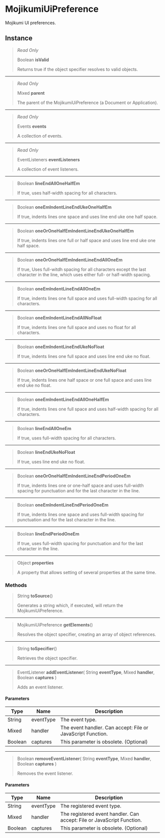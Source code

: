 # MojikumiUiPreference
Mojikumi UI preferences.

## Instance
> *Read Only* 
> 
> Boolean **isValid** 
>
> Returns true if the object specifier resolves to valid objects.
*** 
> *Read Only* 
> 
> Mixed **parent** 
>
> The parent of the MojikumiUiPreference (a Document or Application).
*** 
> *Read Only* 
> 
> Events **events** 
>
> A collection of events.
*** 
> *Read Only* 
> 
> EventListeners **eventListeners** 
>
> A collection of event listeners.
*** 
> Boolean **lineEndAllOneHalfEm** 
>
> If true, uses half-width spacing for all characters.
*** 
> Boolean **oneEmIndentLineEndUkeOneHalfEm** 
>
> If true, indents lines one space and uses line end uke one half space.
*** 
> Boolean **oneOrOneHalfEmIndentLineEndUkeOneHalfEm** 
>
> If true, indents lines one full or half space and uses line end uke one half space.
*** 
> Boolean **oneOrOneHalfEmIndentLineEndAllOneEm** 
>
> If true, Uses full-witdh spacing for all characters except the last character in the line, which uses either full- or half-width spacing.
*** 
> Boolean **oneEmIndentLineEndAllOneEm** 
>
> If true, indents lines one full space and uses full-width spacing for all characters.
*** 
> Boolean **oneEmIndentLineEndAllNoFloat** 
>
> If true, indents lines one full space and uses no float for all characters.
*** 
> Boolean **oneEmIndentLineEndUkeNoFloat** 
>
> If true, indents lines one full space and uses line end uke no float.
*** 
> Boolean **oneOrOneHalfEmIndentLineEndUkeNoFloat** 
>
> If true, indents lines one half space or one full space and uses line end uke no float.
*** 
> Boolean **oneEmIndentLineEndAllOneHalfEm** 
>
> If true, indents lines one full space and uses half-width spacing for all characters.
*** 
> Boolean **lineEndAllOneEm** 
>
> If true, uses full-width spacing for all characters.
*** 
> Boolean **lineEndUkeNoFloat** 
>
> If true, uses line end uke no float.
*** 
> Boolean **oneOrOneHalfEmIndentLineEndPeriodOneEm** 
>
> If true, indents lines one or one-half space and uses full-width spacing for punctuation and for the last character in the line.
*** 
> Boolean **oneEmIndentLineEndPeriodOneEm** 
>
> If true, indents lines one space and uses full-width spacing for punctuation and for the last character in the line.
*** 
> Boolean **lineEndPeriodOneEm** 
>
> If true, uses full-width spacing for punctuation and for the last character in the line.
*** 
> Object **properties** 
>
> A property that allows setting of several properties at the same time.

### Methods
> String **toSource**()
> 
> Generates a string which, if executed, will return the MojikumiUiPreference.
*** 
> MojikumiUiPreference **getElements**()
> 
> Resolves the object specifier, creating an array of object references.
*** 
> String **toSpecifier**()
> 
> Retrieves the object specifier.
*** 
> EventListener **addEventListener**( String **eventType**, Mixed **handler**, Boolean **captures** )
> 
> Adds an event listener.
#### Parameters
| Type | Name | Description |
|---|---|---|
| String | eventType | The event type. |
| Mixed | handler | The event handler. Can accept: File or JavaScript Function. |
| Boolean | captures | This parameter is obsolete. (Optional) |

*** 
> Boolean **removeEventListener**( String **eventType**, Mixed **handler**, Boolean **captures** )
> 
> Removes the event listener.
#### Parameters
| Type | Name | Description |
|---|---|---|
| String | eventType | The registered event type. |
| Mixed | handler | The registered event handler. Can accept: File or JavaScript Function. |
| Boolean | captures | This parameter is obsolete. (Optional) |


